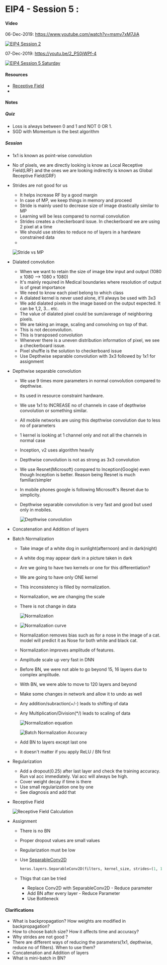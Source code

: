 # EIP4 - Session 5 : 

#### Video 

06-Dec-2019:  https://www.youtube.com/watch?v=msmv7xM7JiA 

[![EIP4 Session 2](http://img.youtube.com/vi/77YpTc684ls/0.jpg)](https://youtu.be/77YpTc684ls)	

07-Dec-2019: https://youtu.be/2_PS0jWPf-4

[![EIP4 Session 5 Saturday](http://img.youtube.com/vi/2_PS0jWPf-4/0.jpg)](https://youtu.be/2_PS0jWPf-4)

#### Resources

- [Receptive Field](https://distill.pub/2019/computing-receptive-fields/)
- 

#### Notes

##### Quiz

- Loss is always between 0 and 1 and NOT 0 OR 1. 
- SGD with Momentum is the best algorithm

##### Session

- 1x1 is known as point-wise convolution

- No of pixels, we are directly looking is know as Local Receptive Field(LRF) and the ones we are looking indirectly is known as Global Receptive Field(GRF)

- Strides are not good for us

  - It helps increase RF by a good margin
  - In case of MP, we keep things in memory and proceed
  - Stride is mainly used to decrease size of image drastically similar to MP
  - Learning will be less compared to normal convolution
  - Strides creates a checkerboard issue. In checkerboard we are using 2 pixel at a time
  - We should use strides to reduce no of layers in a hardware constrained data
  -  

  ![Stride vs MP](.\assets\Stride_vs_MP.JPG)

- Dialated convolution

  - When we want to retain the size of image btw input and output (1080 x 1080 --> 1080 x 1080)
  - It's mainly required in Medical boundaries where resolution of output is of great importance
  - We need to know each pixel belong to which class
  - A dialated kernel is never used alone, it'll always be used with 3x3
  - We add dialated pixels in the image based on the output expected. It can be 1,2, 3... etc. 
  - The value of dialated pixel could be sum/average of neighboring pixels. 
  - We are taking an image, scaling and convolving on top of that.
  - This is not deconvolution. 
  - This is transposed convolution
  - Whenever there is a uneven distribution information of pixel, we see a checkerboard issue.
  - Pixel shuffle is the solution to checkerboard issue
  - Use Depthwise separable convolution with 3x3 followed by 1x1 for assignment

- Depthwise separable convolution

  - We use 9 times more parameters in normal convolution compared to depthwise.

  - Its used in resource constraint hardware.

  - We use 1x1 to INCREASE no of channels in case of depthwise convolution or something similar.

  - All mobile networks are using this depthwise convolution due to less no of parameters

  - 1 kernel is looking at 1 channel only and not all the channels in normal case

  - Inception, v2 uses algorithm heavily

  - Depthwise convolution is not as strong as 3x3 convolution

  - We use Resnet(Microsoft) compared to Inception(Google) even though Inception is better. Reason being Resnet is much familiar/simpler

  - In mobile phones google is following Microsoft's Resnet due to simplicity.

  - Depthwise separable convolution is very fast and good but used only in mobiles.

    ![Depthwise convolution](.\assets\Depthwise_convolution.JPG)

- Concatenation and Addition of layers

- Batch Normalization

  - Take image of a white dog in sunlight(afternoon) and in dark(night)

  - A white dog may appear dark in a picture taken in dark

  - Are we going to have two kernels or one for this differentiation?

  - We are going to have only ONE kernel

  - This inconsistency is filled by normalization.

  - Normalization, we are changing the scale

  - There is not change in data

    ![Normalization](.\assets\Normalization.JPG)

  - ![Normalization curve](.\assets\Normalization_curve.JPG)

  - Normalization removes bias such as for a nose in the image of a cat. model will predict it as Nose for both white and black cat.

  - Normalization improves amplitude of features.

  - Amplitude scale up very fast in DNN

  - Before BN, we were not able to go beyond 15, 16 layers due to complex amplitude.

  - With BN, we were able to move to 120 layers and beyond

  - Make some changes in network and allow it to undo as well

  - Any addition/subraction(+/-) leads to shifting of data

  - Any Multiplication/Division(*/) leads to scaling of data

    ![Normalization equation](.\assets\Normalization_equation.JPG)

    ![Batch Normalization Accuracy](.\assets\BatchNormalizaiton_Acc.JPG)

  - Add BN to layers except last one

  - It doesn't matter if you apply ReLU / BN first

- Regularization

  - Add a dropout(0.25) after last layer and check the training accuracy. Run val acc immediately. Val acc will always be high.
  - Cover weight decay if time is there
  - Use small regularization one by one
  - See diagnosis and add that

- Receptive Field

  ![Receptive Field Calculation](.\assets\ReceptiveField_Calculation.JPG)

- Assignment
  - There is no BN
  
  - Proper dropout values are small values
  
  - Regularization must be low
  
  - Use [SeparableConv2D]( https://www.tensorflow.org/api_docs/python/tf/keras/layers/SeparableConv2D)
  
    ```python
    keras.layers.SeparableConv2D(filters, kernel_size, strides=(1, 1), padding='valid', data_format=None, dilation_rate=(1, 1), depth_multiplier=1, activation=None, use_bias=True, depthwise_initializer='glorot_uniform', pointwise_initializer='glorot_uniform', bias_initializer='zeros', depthwise_regularizer=None, pointwise_regularizer=None, bias_regularizer=None, activity_regularizer=None, depthwise_constraint=None, pointwise_constraint=None, bias_constraint=None)
    ```
  
  - Thigs that can be tried 
  
    - Replace Conv2D with SeparableConv2D - Reduce parameter
    - Add BN after every layer - Reduce Parameter
    - Use Bottleneck

#### Clarifications

- What is backpropagation? How weights are modified in backpropagation?
- How to choose batch size? How it affects time and accuracy?
- Why strides are not good ?
- There are different ways of reducing the parameters(1x1, depthwise, reduce no of filters). When to use them?
- Concatenation and Addition of layers
- What is mini-batch in BN?